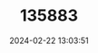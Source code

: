 ---
title: "135883"
category: "Boana jimenezi"
draft: false
date: 2024-02-22 13:03:51
languages:
  Spanish; Castilian: ["Rana arborícola de Jiménez"]
  English: ["Jimenez´s Treefrog"]
---